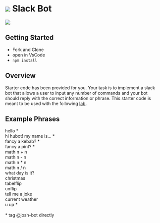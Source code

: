 # ![](https://ga-dash.s3.amazonaws.com/production/assets/logo-9f88ae6c9c3871690e33280fcf557f33.png) Slack Bot

![](https://www.artificial-solutions.com/wp-content/uploads/why-most-chatbots-are-annoying-.png)

## Getting Started

- Fork and Clone
- open in VsCode
- `npm install`

## Overview

Starter code has been provided for you. Your task is to implement a slack bot that allows a user to input any number of commands and your bot should reply with the correct information or phrase. This starter code is meant to be used with the following [lab](https://jsd.ga-curriculum.com/docs/unit-1/in-class-lab).

## Example Phrases

hello \* \
hi hubot! my name is... \* \
fancy a kebab? \* \
fancy a pint? \* \
math n + n\
math n - n\
math n * n\
math n / n\
what day is it?\
christmas\
tabelflip\
unflip\
tell me a joke\
current weather\
u up \* \
\
\*  tag @josh-bot directly
